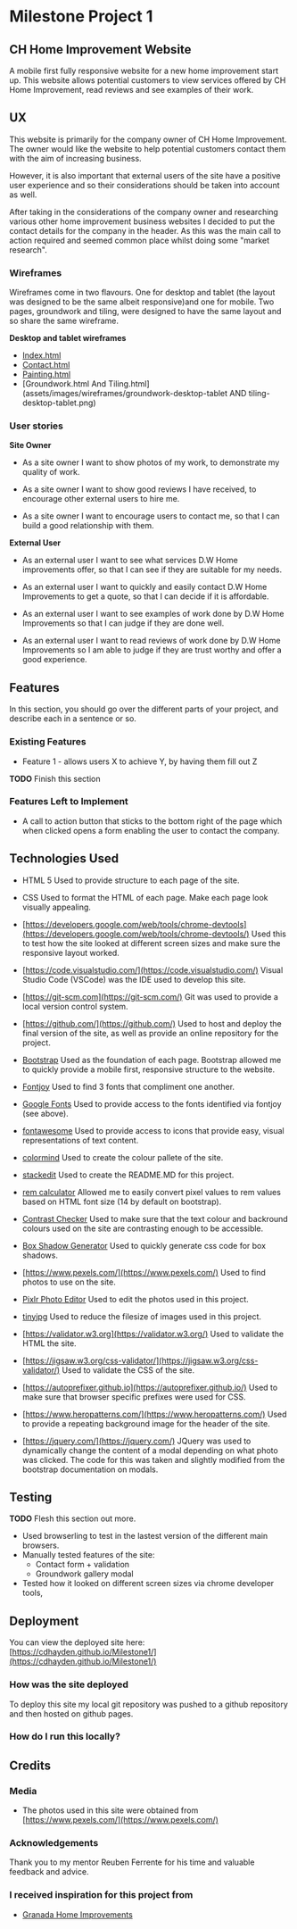 
# Milestone Project 1

## CH Home Improvement Website

A mobile first fully responsive website for a new home improvement start up. This website allows potential customers to view services offered by CH Home Improvement, read reviews and see examples of their work.

## UX

This website is primarily for the company owner of CH Home Improvement. The owner would like the website to help potential customers contact them with the aim of increasing business. 

However, it is also important that external users of the site have a positive user experience and so their considerations should be taken into account as well.

After taking in the considerations of the company owner and researching various other home improvement business websites I decided to put the contact details for the company in the header. As this was the main call to action required and seemed common place whilst doing some "market research".

### Wireframes

Wireframes come in two flavours. One for desktop and tablet (the layout was designed to be the same albeit responsive)and one for mobile. Two pages, groundwork and tiling, were designed to have the same layout and so share the same wireframe.

**Desktop and tablet wireframes**

- [Index.html](assets/images/wireframes/index-desktop-tablet.png)
- [Contact.html](assets/images/wireframes/contact-desktop-tablet.png)
- [Painting.html](assets/images/wireframes/painting-desktop-tablet.png)
- [Groundwork.html And Tiling.html](assets/images/wireframes/groundwork-desktop-tablet AND tiling-desktop-tablet.png)


### User stories 

**Site Owner**
- As a site owner I want to show photos of my work, to demonstrate my quality of work.

- As a site owner I want to show good reviews I have received, to encourage other external users to hire me.

- As a site owner I want to encourage users to contact me, so that I can build a good relationship with them.

**External User**
- As an external user I want to see what services D.W Home improvements offer, so that I can see if they are suitable for my needs.

- As an external user I want to quickly and easily contact D.W Home Improvements to get a quote, so that I can decide if it is affordable.

- As an external user I want to see examples of work done by D.W Home Improvements so that I can judge if they are done well.

- As an external user I want to read reviews of work done by D.W Home Improvements so I am able to judge if they are trust worthy and offer a good experience. 



## Features

In this section, you should go over the different parts of your project, and describe each in a sentence or so.

 
### Existing Features
- Feature 1 - allows users X to achieve Y, by having them fill out Z

**TODO** Finish this section

### Features Left to Implement
- A call to action button that sticks to the bottom right of the page which when clicked opens a form enabling the user to contact the company.

## Technologies Used

- HTML 5 
Used to provide structure to each page of the site.

- CSS
Used to format the HTML of each page. Make each page look visually appealing. 
- [https://developers.google.com/web/tools/chrome-devtools](https://developers.google.com/web/tools/chrome-devtools/)
Used this to test how the site looked at different screen sizes and make sure the responsive layout worked.
- [https://code.visualstudio.com/](https://code.visualstudio.com/)
Visual Studio Code (VSCode) was the IDE used to develop this site.
- [https://git-scm.com](https://git-scm.com/)
Git was used to provide a local version control system. 
- [https://github.com/](https://github.com/)
Used to host and deploy the final version of the site, as well as provide an online repository for the project.

- [Bootstrap](https://getbootstrap.com/)
Used as the foundation of each page. Bootstrap allowed me to quickly provide a mobile first, responsive structure to the website.
- [Fontjoy](https://fontjoy.com/)
Used to find 3 fonts that compliment one another. 
- [Google Fonts](https://fonts.google.com/)
Used to provide access to the fonts identified via fontjoy (see above).
-  [fontawesome](https://fontawesome.com/)
Used to provide access to icons that provide easy, visual representations of text content.
- [colormind](http://colormind.io/bootstrap/)
Used to create the colour pallete of the site.
- [stackedit](https://stackedit.io/)
Used to create the README.MD for this project.
- [rem calculator](https://offroadcode.com/rem-calculator/)
Allowed me to easily convert pixel values to rem values based on HTML font size (14 by default on bootstrap).
- [Contrast Checker](https://webaim.org/resources/contrastchecker/)
Used to make sure that the text colour and backround colours used on the site are contrasting enough to be accessible.
- [Box Shadow Generator](https://www.cssmatic.com/box-shadow)
Used to quickly generate css code for box shadows.
- [https://www.pexels.com/](https://www.pexels.com/)
Used to find photos to use on the site.
- [Pixlr Photo Editor](https://pixlr.com/editor/)
Used to edit the photos used in this project.
- [tinyjpg](https://tinyjpg.com/)
Used to reduce the filesize of images used in this project.
- [https://validator.w3.org](https://validator.w3.org/)
Used to validate the HTML the site.
- [https://jigsaw.w3.org/css-validator/](https://jigsaw.w3.org/css-validator/)
Used to validate the CSS of the site.
- [https://autoprefixer.github.io](https://autoprefixer.github.io/)
Used to make sure that browser specific prefixes were used for CSS.
- [https://www.heropatterns.com/](https://www.heropatterns.com/)
Used to provide a repeating background image for the header of the site.
- [https://jquery.com/](https://jquery.com/)
JQuery was used to dynamically change the content of a modal depending on what photo was clicked. The code for this was taken and slightly modified from the bootstrap documentation on modals.





## Testing

**TODO** Flesh this section out more.
* Used browserling to test in the lastest version of the different main browsers.
* Manually tested features of the site:
	* Contact form + validation
	* Groundwork gallery modal 
* Tested how it looked on different screen sizes via chrome developer tools,

## Deployment
You can view the deployed site here: [https://cdhayden.github.io/Milestone1/](https://cdhayden.github.io/Milestone1/)

### How was the site deployed
To deploy this site my local git repository was pushed to a github repository and then hosted on github pages. 

### How do I run this locally?




## Credits

### Media
- The photos used in this site were obtained from [https://www.pexels.com/](https://www.pexels.com/)

### Acknowledgements

Thank you to my mentor Reuben Ferrente for his time and valuable feedback and advice.


### I received inspiration for this project from 
- [Granada Home Improvements](https://www.granadahome.com)